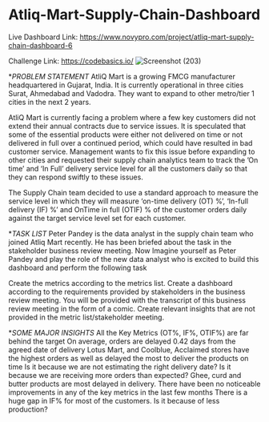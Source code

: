# Atliq-Mart-Supply-Chain-Dashboard
Live Dashboard Link: https://www.novypro.com/project/atliq-mart-supply-chain-dashboard-6


Challenge Link: https://codebasics.io/ 
![Screenshot (203)](https://github.com/priyagupta52/Atliq-Mart-Supply-Chain-Dashboard/assets/145066697/4df4e462-93af-4e21-8a82-3614c4336e10)

**PROBLEM STATEMENT*
AtliQ Mart is a growing FMCG manufacturer headquartered in Gujarat, India. It is currently operational in three cities Surat, Ahmedabad and Vadodra. They want to expand to other metro/tier 1 cities in the next 2 years.

AtliQ Mart is currently facing a problem where a few key customers did not extend their annual contracts due to service issues. It is speculated that some of the essential products were either not delivered on time or not delivered in full over a continued period, which could have resulted in bad customer service. Management wants to fix this issue before expanding to other cities and requested their supply chain analytics team to track the ’On time’ and ‘In Full’ delivery service level for all the customers daily so that they can respond swiftly to these issues.

The Supply Chain team decided to use a standard approach to measure the service level in which they will measure ‘on-time delivery (OT) %’, ‘In-full delivery (IF) %’ and OnTime in full (OTIF) % of the customer orders daily against the target service level set for each customer.

**TASK LIST*
Peter Pandey is the data analyst in the supply chain team who joined Atliq Mart recently. He has been briefed about the task in the stakeholder business review meeting. Now Imagine yourself as Peter Pandey and play the role of the new data analyst who is excited to build this dashboard and perform the following task

Create the metrics according to the metrics list. Create a dashboard according to the requirements provided by stakeholders in the business review meeting. You will be provided with the transcript of this business review meeting in the form of a comic. Create relevant insights that are not provided in the metric list/stakeholder meeting.

**SOME MAJOR INSIGHTS*
All the Key Metrics (OT%, IF%, OTIF%) are far behind the target
On average, orders are delayed 0.42 days from the agreed date of delivery
Lotus Mart, and Coolblue, Acclaimed stores have the highest orders as well as delayed the most to deliver the products on time
Is it because we are not estimating the right delivery date?
Is it because we are receiving more orders than expected?
Ghee, curd and butter products are most delayed in delivery.
There have been no noticeable improvements in any of the key metrics in the last few months
There is a huge gap in IF% for most of the customers. Is it because of less production?


